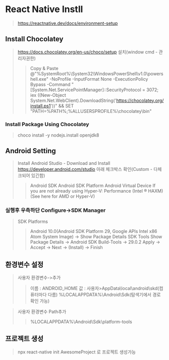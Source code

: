 # React Native Instll
> https://reactnative.dev/docs/environment-setup


## Install Chocolatey
> https://docs.chocolatey.org/en-us/choco/setup
> 설치(window cmd - 관리자권한)
>> Copy & Paste
>> @"%SystemRoot%\System32\WindowsPowerShell\v1.0\powershell.exe" -NoProfile -InputFormat None -ExecutionPolicy Bypass -Command "[System.Net.ServicePointManager]::SecurityProtocol = 3072; iex ((New-Object System.Net.WebClient).DownloadString('https://chocolatey.org/install.ps1'))" && SET "PATH=%PATH%;%ALLUSERSPROFILE%\chocolatey\bin"

### Install Package Using Chocolatey
> choco install -y nodejs.install openjdk8


## Android Setting
> Install Android Studio - Download and Install
> https://developer.android.com/studio
> 아래 체크박스 확인(Custom - 다체크되어 있긴함)
>> Android SDK
>> Android SDK Platform
>> Android Virtual Device
>> If you are not already using Hyper-V: Performance (Intel ® HAXM) (See here for AMD or Hyper-V)

### 실행후 우측하단 Configure->SDK Manager
> SDK Platforms
>> Android 10.0(Android SDK Platform 29, Google APIs Intel x86 Atom System Image) -> Show Package Details
>SDK Tools
>> Show Package Details -> Android SDK Build-Tools -> 29.0.2
> Apply -> Accept -> Next -> (Install) -> Finish

## 환경변수 설정
> 사용자 환경변수->추가
>> 이름 : ANDROID_HOME
>>  값 : 사용자>AppData\local\android\skd(컴퓨터마다 다름)
>>        %LOCALAPPDATA%\Android\Sdk(탐색기에서 경로 확인 가능)

> 사용자 환경변수 Path추가
>> %LOCALAPPDATA%\Android\Sdk\platform-tools

## 프로젝트 생성
> npx react-native init AwesomeProject 로 프로젝트 생성가능